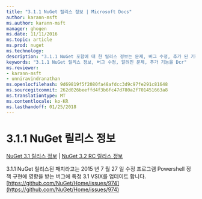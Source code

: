 ```yaml
---
title: "3.1.1 NuGet 릴리스 정보 | Microsoft Docs"
author: karann-msft
ms.author: karann-msft
manager: ghogen
ms.date: 11/11/2016
ms.topic: article
ms.prod: nuget
ms.technology: 
description: "3.1.1 NuGet 포함에 대 한 릴리스 정보는 문제, 버그 수정, 추가 된 기능 및 Dcr 알려져 있습니다."
keywords: "3.1.1 NuGet 릴리스 정보, 버그 수정, 알려진 문제, 추가 기능을 Dcr"
ms.reviewer:
- karann-msft
- unniravindranathan
ms.openlocfilehash: 9d69819f5f2080fa48afdcc3d9c97fe291c81648
ms.sourcegitcommit: 262d026beeffd4f3b6fc47d780a2f701451663a8
ms.translationtype: MT
ms.contentlocale: ko-KR
ms.lasthandoff: 01/25/2018
---
```

# <a name="nuget-311-release-notes"></a>3.1.1 NuGet 릴리스 정보

[NuGet 3.1 릴리스 정보](../release-notes/nuget-3.1.md) | [NuGet 3.2 RC 릴리스 정보](../release-notes/nuget-3.2-RC.md)

3.1.1 NuGet 릴리스된 패치라고는 2015 년 7 월 27 일 수정 프로그램 Powershell 정책 구현에 영향을 받는 버그에 특정 3.1 VSIX를 업데이트 합니다.
[https://github.com/NuGet/Home/issues/974](https://github.com/NuGet/Home/issues/974)
